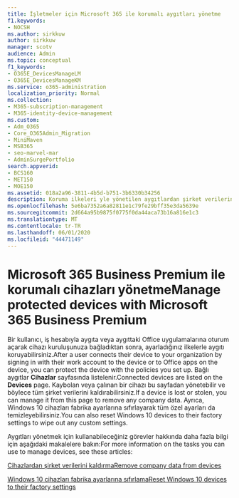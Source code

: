 ```yaml
---
title: İşletmeler için Microsoft 365 ile korumalı aygıtları yönetme
f1.keywords:
- NOCSH
ms.author: sirkkuw
author: sirkkuw
manager: scotv
audience: Admin
ms.topic: conceptual
f1_keywords:
- O365E_DevicesManageLM
- O365E_DevicesManageKM
ms.service: o365-administration
localization_priority: Normal
ms.collection:
- M365-subscription-management
- M365-identity-device-management
ms.custom:
- Adm_O365
- Core_O365Admin_Migration
- MiniMaven
- MSB365
- seo-marvel-mar
- AdminSurgePortfolio
search.appverid:
- BCS160
- MET150
- MOE150
ms.assetid: 018a2a96-3811-4b5d-b751-3b6330b34256
description: Koruma ilkeleri yle yönetilen aygıtlardan şirket verilerini kaldırmayı ve Windows 10 aygıtlarını fabrika ayarlarına sıfırlamayı öğrenin.
ms.openlocfilehash: 5e6ba7352a6a82811e1c79fe29bff35e3da5639e
ms.sourcegitcommit: 2d664a95b9875f0775f0da44aca73b16a816e1c3
ms.translationtype: MT
ms.contentlocale: tr-TR
ms.lasthandoff: 06/01/2020
ms.locfileid: "44471149"
---
```

# <a name="manage-protected-devices-with-microsoft-365-business-premium"></a><span data-ttu-id="5c588-103">Microsoft 365 Business Premium ile korumalı cihazları yönetme</span><span class="sxs-lookup"><span data-stu-id="5c588-103">Manage protected devices with Microsoft 365 Business Premium</span></span>

<span data-ttu-id="5c588-104">Bir kullanıcı, iş hesabıyla aygıta veya aygıttaki Office uygulamalarına oturum açarak cihazı kuruluşunuza bağladıktan sonra, ayarladığınız ilkelerle aygıtı koruyabilirsiniz.</span><span class="sxs-lookup"><span data-stu-id="5c588-104">After a user connects their device to your organization by signing in with their work account to the device or to Office apps on the device, you can protect the device with the policies you set up.</span></span> <span data-ttu-id="5c588-105">Bağlı aygıtlar **Cihazlar** sayfasında listelenir.</span><span class="sxs-lookup"><span data-stu-id="5c588-105">Connected devices are listed on the **Devices** page.</span></span> <span data-ttu-id="5c588-106">Kaybolan veya çalınan bir cihazı bu sayfadan yönetebilir ve böylece tüm şirket verilerini kaldırabilirsiniz.</span><span class="sxs-lookup"><span data-stu-id="5c588-106">If a device is lost or stolen, you can manage it from this page to remove any company data.</span></span> <span data-ttu-id="5c588-107">Ayrıca, Windows 10 cihazları fabrika ayarlarına sıfırlayarak tüm özel ayarları da temizleyebilirsiniz.</span><span class="sxs-lookup"><span data-stu-id="5c588-107">You can also reset Windows 10 devices to their factory settings to wipe out any custom settings.</span></span> 

<span data-ttu-id="5c588-108">Aygıtları yönetmek için kullanabileceğiniz görevler hakkında daha fazla bilgi için aşağıdaki makalelere bakın:</span><span class="sxs-lookup"><span data-stu-id="5c588-108">For more information on the tasks you can use to manage devices, see these articles:</span></span> 
  
[<span data-ttu-id="5c588-109">Cihazlardan şirket verilerini kaldırma</span><span class="sxs-lookup"><span data-stu-id="5c588-109">Remove company data from devices</span></span>](remove-company-data.md)
  
[<span data-ttu-id="5c588-110">Windows 10 cihazları fabrika ayarlarına sıfırlama</span><span class="sxs-lookup"><span data-stu-id="5c588-110">Reset Windows 10 devices to their factory settings</span></span>](reset-devices-to-factory-settings.md)
  

